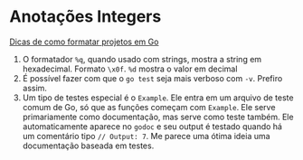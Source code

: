 # Anotações Integers

[Dicas de como formatar projetos em
Go](https://dave.cheney.net/2014/12/01/five-suggestions-for-setting-up-a-go-project)

1. O formatador `%q`, quando usado com strings, mostra a string em hexadecimal.
   Formato `\x0f`. `%d` mostra o valor em decimal
2. É possível fazer com que o `go test` seja mais verboso com `-v`. Prefiro
   assim.
3. Um tipo de testes especial é o `Example`. Ele entra em um arquivo de teste
   comum de Go, só que as funções começam com `Example`. Ele serve
   primariamente como documentação, mas serve como teste também. Ele
   automaticamente aparece no `godoc` e seu output é testado quando há um
   comentário tipo `// Output: 7`. Me parece uma ótima ideia uma
   documentação baseada em testes. 
